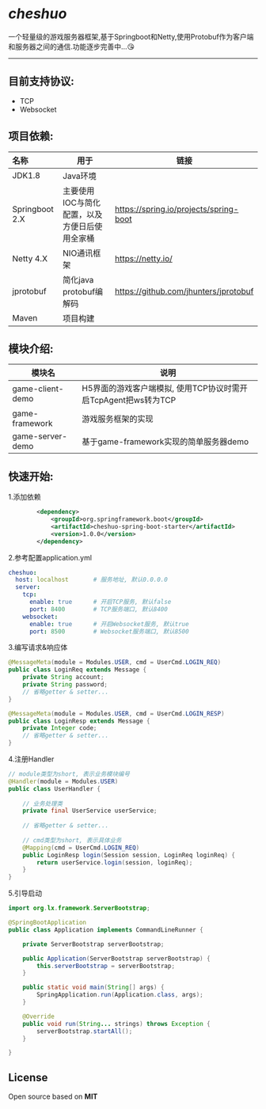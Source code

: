# *cheshuo*
一个轻量级的游戏服务器框架,基于Springboot和Netty,使用Protobuf作为客户端和服务器之间的通信.功能逐步完善中...😘

------



## 目前支持协议: 

- TCP
- Websocket

  


## 项目依赖:

| 名称           | 用于                                          | 链接                                   |
| :------------- | --------------------------------------------- | -------------------------------------- |
| JDK1.8         | Java环境                                      |                                        |
| Springboot 2.X | 主要使用IOC与简化配置，以及方便日后使用全家桶 | https://spring.io/projects/spring-boot |
| Netty 4.X      | NIO通讯框架                                   | https://netty.io/                      |
| jprotobuf      | 简化java protobuf编解码                       | https://github.com/jhunters/jprotobuf  |
| Maven          | 项目构建                                      |                                        |



## 模块介绍:

| 模块名            | 说明                               |
| ----------------- | ---------------------------------- |
| game-client-demo  | H5界面的游戏客户端模拟, 使用TCP协议时需开启TcpAgent把ws转为TCP |
| game-framework    | 游戏服务框架的实现                   |
| game-server-demo  | 基于game-framework实现的简单服务器demo |



## 快速开始:

1.添加依赖

```xml
        <dependency>
            <groupId>org.springframework.boot</groupId>
            <artifactId>cheshuo-spring-boot-starter</artifactId>
            <version>1.0.0</version>
        </dependency>
```

2.参考配置application.yml

```yaml
cheshuo:
  host: localhost		# 服务地址, 默认0.0.0.0
  server:
    tcp:
      enable: true		# 开启TCP服务, 默认false
      port: 8400		# TCP服务端口, 默认8400
    websocket:
      enable: true		# 开启Websocket服务, 默认true
      port: 8500		# Websocket服务端口, 默认8500
```

3.编写请求&响应体

```java
@MessageMeta(module = Modules.USER, cmd = UserCmd.LOGIN_REQ)
public class LoginReq extends Message {
    private String account;
    private String password;
	// 省略getter & setter...
}
```

```java
@MessageMeta(module = Modules.USER, cmd = UserCmd.LOGIN_RESP)
public class LoginResp extends Message {
	private Integer code;
	// 省略getter & setter...
}

```

4.注册Handler

```java
// module类型为short, 表示业务模块编号
@Handler(module = Modules.USER)
public class UserHandler {
    
    // 业务处理类
    private final UserService userService;
    
    // 省略getter & setter...
    
    // cmd类型为short, 表示具体业务
    @Mapping(cmd = UserCmd.LOGIN_REQ)
    public LoginResp login(Session session, LoginReq loginReq) {
        return userService.login(session, loginReq);
    }
}

```

5.引导启动

```java
import org.lx.framework.ServerBootstrap;

@SpringBootApplication
public class Application implements CommandLineRunner {

    private ServerBootstrap serverBootstrap;

    public Application(ServerBootstrap serverBootstrap) {
        this.serverBootstrap = serverBootstrap;
    }

    public static void main(String[] args) {
        SpringApplication.run(Application.class, args);
    }

    @Override
    public void run(String... strings) throws Exception {
        serverBootstrap.startAll();
    }

}
```

## License

Open source based on **MIT**